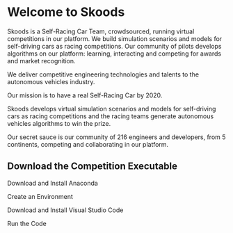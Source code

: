 # Welcome to Skoods

Skoods is a Self-Racing Car Team, crowdsourced, running virtual competitions in our platform. We build simulation scenarios and models for self-driving cars as racing competitions. Our community of pilots develops algorithms on our platform: learning, interacting and competing for awards and market recognition.





We deliver competitive engineering technologies and talents to the autonomous vehicles industry.

Our mission is to have a real Self-Racing Car by 2020.



Skoods develops virtual simulation scenarios and models for self-driving cars as racing competitions and the racing teams generate autonomous vehicles algorithms to win the prize.



Our secret sauce is our community of 216 engineers and developers, from 5 continents, competing and collaborating in our platform.



## Download the Competition Executable









Download and Install Anaconda



Create an Environment



Download and Install Visual Studio Code



Run the Code

